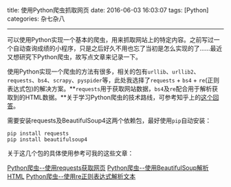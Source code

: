 title: 使用Python爬虫抓取网页
date: 2016-06-03 16:03:07
tags: [Python]
categories: 杂七杂八

---

可以使用Python实现一个基本的爬虫，用来抓取网站上的特定内容。之前写过一个自动查询成绩的小程序，只是之后好久不用也忘了当初是怎么实现的了……最近又想研究下Python爬虫，故写点文章来记录一下。

<!--more-->

使用Python实现一个爬虫的方法有很多，相关的包有`urllib`、`urllib2`、`requests`、`bs4`、`scrapy`、`pyspider`等，此处我选择了`requests` + `bs4` + `re`(正则表达式包)的解决方案。**`requests`用于获取网站数据，`bs4`及`re`配合用于解析获取到的HTML数据。**关于学习Python爬虫的技术路线，可参考知乎上的[这个回答](https://www.zhihu.com/question/20899988/answer/96904827)。

需要安装requests及BeautifulSoup4这两个依赖包，最好使用`pip`自动安装：
```
pip install requests
pip install beautifulsoup4
```

关于这几个包的具体使用参考可我的这些文章：

[Python爬虫--使用requests获取网页](/2016/06/03/Python%E7%88%AC%E8%99%AB--%E4%BD%BF%E7%94%A8requests%E8%8E%B7%E5%8F%96%E7%BD%91%E9%A1%B5/)
[Python爬虫--使用BeautifulSoup解析HTML](/2016/07/20/Python%E7%88%AC%E8%99%AB--%E4%BD%BF%E7%94%A8BeautifulSoup%E8%A7%A3%E6%9E%90HTML/)
[Python爬虫--使用re正则表达式解析文本](/2016/07/20/Python%E7%88%AC%E8%99%AB--%E4%BD%BF%E7%94%A8re%E6%AD%A3%E5%88%99%E8%A1%A8%E8%BE%BE%E5%BC%8F%E8%A7%A3%E6%9E%90%E6%96%87%E6%9C%AC/)
